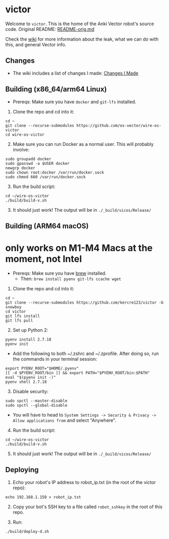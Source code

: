 # victor

Welcome to `victor`. This is the home of the Anki Vector robot's source code. Original README: [README-orig.md](/README-orig.md)

Check the [wiki](https://github.com/kercre123/victor/wiki) for more information about the leak, what we can do with this, and general Vector info.

## Changes

- The wiki includes a list of changes I made: [Changes I Made](https://github.com/kercre123/victor/wiki/Changes-I-Made)

## Building (x86_64/arm64 Linux)

 - Prereqs: Make sure you have `docker` and `git-lfs` installed.

1. Clone the repo and cd into it:

```
cd ~
git clone --recurse-submodules https://github.com/os-vector/wire-os-victor
cd wire-os-victor
```

2. Make sure you can run Docker as a normal user. This will probably involve:

```
sudo groupadd docker
sudo gpasswd -a $USER docker
newgrp docker
sudo chown root:docker /var/run/docker.sock
sudo chmod 660 /var/run/docker.sock
```

3. Run the build script:
```
cd ~/wire-os-victor
./build/build-v.sh
```

3. It should just work! The output will be in `./_build/vicos/Release/`

## Building (ARM64 macOS)

# only works on M1-M4 Macs at the moment, not Intel

 - Prereqs: Make sure you have [brew](https://brew.sh/) installed.
   -  Then: `brew install pyenv git-lfs ccache wget`

1. Clone the repo and cd into it:

```
cd ~
git clone --recurse-submodules https://github.com/kercre123/victor -b snowboy
cd victor
git lfs install
git lfs pull
```

2. Set up Python 2:

```
pyenv install 2.7.18
pyenv init
```

- Add the following to both ~/.zshrc and ~/.zprofile. After doing so, run the commands in your terminal session:
```
export PYENV_ROOT="$HOME/.pyenv"
[[ -d $PYENV_ROOT/bin ]] && export PATH="$PYENV_ROOT/bin:$PATH"
eval "$(pyenv init -)"
pyenv shell 2.7.18
```

3. Disable security:

```
sudo spctl --master-disable
sudo spctl --global-disable
```
- You will have to head to `System Settings -> Security & Privacy -> Allow applications from` and select "Anywhere".


4. Run the build script:
```
cd ~/wire-os-victor
./build/build-v.sh
```

5. It should just work! The output will be in `./_build/vicos/Release/`

## Deploying

1. Echo your robot's IP address to robot_ip.txt (in the root of the victor repo):

```
echo 192.168.1.150 > robot_ip.txt
```

2. Copy your bot's SSH key to a file called `robot_sshkey` in the root of this repo.

3. Run:

```
./build/deploy-d.sh
```
